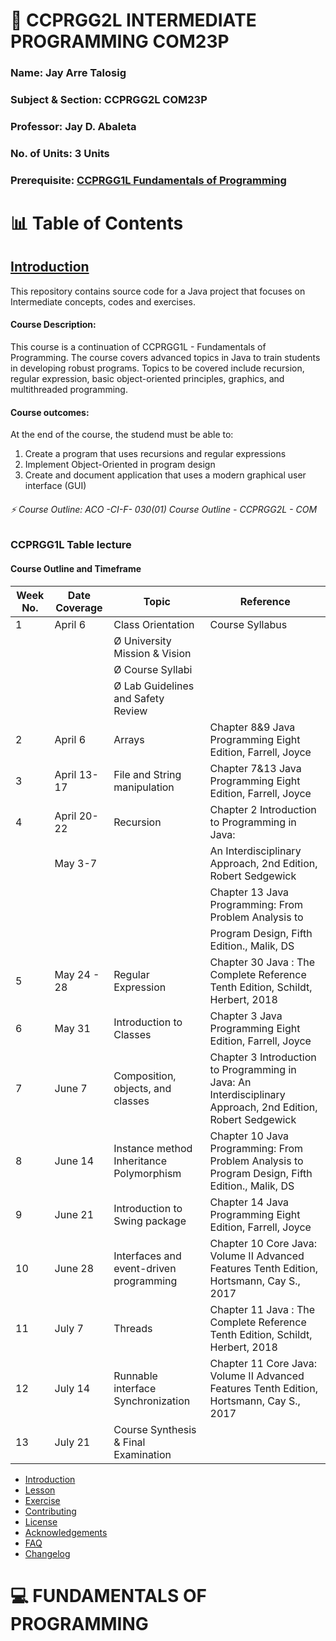 # 💫 CCPRGG2L INTERMEDIATE PROGRAMMING COM23P        
### Name: Jay Arre Talosig  
### Subject & Section: CCPRGG2L COM23P   
### Professor: Jay D. Abaleta          
### No. of Units: 3 Units
### Prerequisite: [CCPRGG1L Fundamentals of Programming](https://github.com/flexycode/CCPRGG1L_FUNDAMENTALS_COM23P)

# 📊 Table of Contents

## [Introduction](#introduction)
This repository contains source code for a Java project that focuses on Intermediate concepts, codes and exercises.

#### Course Description:
This course is a continuation of CCPRGG1L - Fundamentals of Programming. The course covers advanced topics in Java to train students in developing robust programs. Topics to be covered include recursion, regular expression, basic object-oriented principles, graphics, and multithreaded programming.

#### Course outcomes:
At the end of the course, the studend must be able to:
1. Create a program that uses recursions and regular expressions
2. Implement Object-Oriented in program design
3. Create and document application that uses a modern graphical user interface (GUI)

###### ⚡ Course Outline: ACO -CI-F- 030(01) Course Outline - CCPRGG2L - COM
  
### CCPRGG1L Table lecture
#### Course Outline and Timeframe

| Week No. | Date Coverage    |                                       Topic                                                                   | Reference                                                             |
|----------|--------------------------------------------------------------|-------------------------------------------------------------------|-----------------------------------------------------------------------|
| 1        | April 6          | Class Orientation                                                                                             | Course Syllabus                                                       |
|          |                  | Ø University Mission & Vision                                                                                 |                                                                       |                |          |                  | Ø College Mission & Vision                                                                                    |                                                                       |
|          |                  | Ø Course Syllabi                                                                                              |                                                                       |
|          |                  | Ø Lab Guidelines and Safety Review                                                                            |                                                                       |
| 2        | April 6          | Arrays                                                                                                        | Chapter 8&9 Java Programming Eight Edition, Farrell, Joyce            |
| 3        | April 13-17      | File and String manipulation                                                                                  | Chapter 7&13 Java Programming Eight Edition, Farrell, Joyce           |
| 4        | April 20-22      | Recursion                                                                                                     | Chapter 2 Introduction to Programming in Java:                        |  
|          | May 3-7          |                                                                                                               | An Interdisciplinary Approach, 2nd Edition, Robert Sedgewick          |
|          |                  |                                                                                                               | Chapter 13 Java Programming: From Problem Analysis to                 | 
|          |                  |                                                                                                               | Program Design, Fifth Edition., Malik, DS                             |
| 5        | May 24 - 28      | Regular Expression                                                                                            | Chapter 30 Java : The Complete Reference Tenth Edition, Schildt, Herbert, 2018 |
| 6        | May 31           | Introduction to Classes                                                                                       | Chapter 3 Java Programming Eight Edition, Farrell, Joyce            |
| 7        | June 7           | Composition, objects, and classes                                                                             | Chapter 3 Introduction to Programming in Java: An Interdisciplinary Approach, 2nd     Edition, Robert Sedgewick |
| 8        | June 14          | Instance method Inheritance Polymorphism  | Chapter 10 Java Programming: From Problem Analysis to Program Design, Fifth Edition., Malik, DS |
| 9        | June 21          | Introduction to Swing package             | Chapter 14 Java Programming Eight Edition, Farrell, Joyce           |
| 10       | June 28          | Interfaces and event-driven programming   | Chapter 10 Core Java: Volume II Advanced Features Tenth Edition, Hortsmann, Cay S., 2017 |
| 11       | July 7           | Threads                                   | Chapter 11 Java : The Complete Reference Tenth Edition, Schildt, Herbert, 2018 |
| 12       | July 14          | Runnable interface Synchronization        | Chapter 11 Core Java: Volume II Advanced Features Tenth Edition, Hortsmann, Cay S., 2017 |
| 13       | July 21          | Course Synthesis & Final Examination      |                                                                       |




- [Introduction](#introduction)
- [Lesson](#lesson)      
- [Exercise](#%EF%B8%8Fexercise)
- [Contributing](#contributing)       
- [License](#licensee)   
- [Acknowledgements](#acknowledgements) 
- [FAQ](#faq)      
- [Changelog](#changelogs)         

# 💻 FUNDAMENTALS OF PROGRAMMING  
